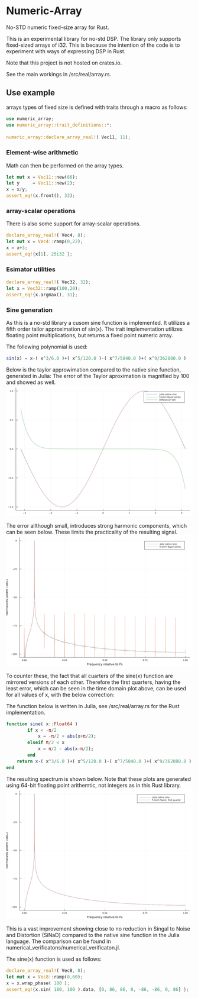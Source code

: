 # Numeric-Array
No-STD numeric fixed-size array for Rust.

This is an experimental library for no-std DSP.
The library only supports fixed-sized arrays of i32.
This is because the intention of the code is to experiment with ways of expressing DSP in Rust.

Note that this project is not hosted on crates.io.

See the main workings in /src/real/array.rs.

## Use example
arrays types of fixed size is defined with traits through a macro as follows:
```rust
use numeric_array;
use numeric_array::trait_definitions::*;

numeric_array::declare_array_real!( Vec11, 11);
```
### Element-wise arithmetic
Math can then be performed on the array types.
```rust
let mut x = Vec11::new(66);
let y     = Vec11::new(2);
x = x/y;
assert_eq!(x.front(), 33);
```
### array-scalar operations
There is also some support for array-scalar operations.
```rust
declare_array_real!( Vec4, 8);
let mut x = Vec4::ramp(0,22);
x = x+3;
assert_eq!{x[1], 25i32 };
```
### Esimator utilities
```rust
declare_array_real!( Vec32, 32);
let x = Vec32::ramp(100,20);
assert_eq!{x.argmax(), 31};
```

### Sine generation
As this is a no-std library a cusom sine function is implemented. It utilizes a fifth order tailor approximation of sin(x). The trait implementation utilizes floating point multiplications, but returns a fixed point numeric array.

The following polynomial is used:
```julia
sin(x) = x-( x^3/6.0 )+( x^5/120.0 )-( x^7/5040.0 )+( x^9/362880.0 )
```

Below is the taylor approwimation compared to the native sine function, generated in Julia:
The error of the Taylor aproximation is magnified by 100 and showed as well. 
![Image](numerical_verificatons/figures/time_domain_sinx.png?raw=true)

The error allthough small, introduces strong harmonic components, which can be seen below. These limits the practicality of the resulting signal.
![Image](numerical_verificatons/figures/frequency_domain_sinx.png?raw=true)

To counter these, the fact that all cuarters of the sine(x) function are mirrored versions of each other. Therefore the first quarters, having the least error, which can be seen in the time domain plot above, can be used for all values of x, with the below correction:

The function below is written in Julia, see /src/real/array.rs for the Rust implementation.
```julia
function sine( x::Float64 ) 
        if x < -π/2
            x = -π/2 + abs(x+π/2);
        elseif π/2 < x
            x = π/2 - abs(x-π/2);
        end
    return x-( x^3/6.0 )+( x^5/120.0 )-( x^7/5040.0 )+( x^9/362880.0 );
end
```

The resulting spectrum is shown below. Note that these plots are generated using 64-bit floating point arithemtic, not integers as in this Rust library.
![Image](numerical_verificatons/figures/taylor_sine_comparison.png?raw=true)

This is a vast improvement showing close to no reduction in Singal to Noise and Distortion (SiNaD) compared to the native sine function in the Julia language.
The comparison can be found in numerical_verificatons/numerical_verificaton.jl.

The sine(x) function is used as follows:
```rust
declare_array_real!( Vec8, 8);
let mut x = Vec8::ramp(0,60);
x = x.wrap_phase( 180 );
assert_eq!{x.sin( 180, 100 ).data, [0, 86, 86, 0, -86, -86, 0, 86] };
```